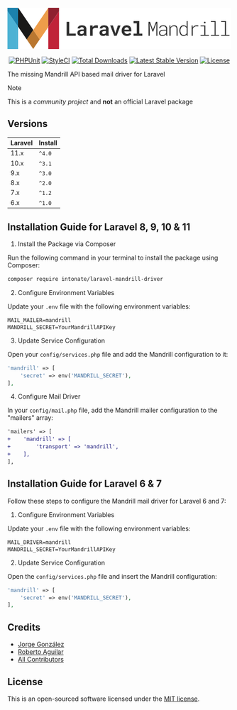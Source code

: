 <p align="center"><img src="/logo.svg" title="Laravel Mandrill Driver" alt="Logo Laravel Mandrill Driver"></p>

<p align="center">
  <a href="https://github.com/intonate/laravel-mandrill-driver/actions/workflows/phpunit.yml?query=workflow:PHPUnit"><img src="https://github.com/intonate/laravel-mandrill-driver/workflows/PHPUnit/badge.svg" alt="PHPUnit" /></a>
  <a href="https://styleci.io/repos/209204562"><img src="https://github.styleci.io/repos/209204562/shield?style=flat" alt="StyleCI" /></a>
  <a href="https://packagist.org/packages/intonate/laravel-mandrill-driver"><img src="https://img.shields.io/packagist/dt/intonate/laravel-mandrill-driver.svg" alt="Total Downloads" /></a>
  <a href="https://packagist.org/packages/intonate/laravel-mandrill-driver"><img src="https://img.shields.io/packagist/v/intonate/laravel-mandrill-driver.svg?label=stable" alt="Latest Stable Version" /></a>
  <a href="https://packagist.org/packages/intonate/laravel-mandrill-driver"><img src="https://img.shields.io/packagist/l/intonate/laravel-mandrill-driver.svg" alt="License" /></a>
</p>

The missing Mandrill API based mail driver for Laravel

> [!NOTE]
> This is a *community project* and **not** an official Laravel package

## Versions

Laravel  | Install
-------- | ------
 11.x    | `^4.0`
 10.x    | `^3.1`
 9.x     | `^3.0`
 8.x     | `^2.0`
 7.x     | `^1.2`
 6.x     | `^1.0`

## Installation Guide for Laravel 8, 9, 10 & 11

1. Install the Package via Composer

Run the following command in your terminal to install the package using Composer:
```sh
composer require intonate/laravel-mandrill-driver
```

2. Configure Environment Variables

Update your `.env` file with the following environment variables:
```dotenv
MAIL_MAILER=mandrill
MANDRILL_SECRET=YourMandrillAPIKey
```

3. Update Service Configuration

Open your `config/services.php` file and add the Mandrill configuration to it:
```php
'mandrill' => [
    'secret' => env('MANDRILL_SECRET'),
],
```

4. Configure Mail Driver

In your `config/mail.php` file, add the Mandrill mailer configuration to the "mailers" array:
```diff
'mailers' => [
+    'mandrill' => [
+        'transport' => 'mandrill',
+    ],
],
```

## Installation Guide for Laravel 6 & 7

Follow these steps to configure the Mandrill mail driver for Laravel 6 and 7:

1. Configure Environment Variables

Update your `.env` file with the following environment variables:
```dotenv
MAIL_DRIVER=mandrill
MANDRILL_SECRET=YourMandrillAPIKey
```

2. Update Service Configuration

Open the `config/services.php` file and insert the Mandrill configuration:
```php
'mandrill' => [
    'secret' => env('MANDRILL_SECRET'),
],
```

## Credits

- [Jorge González](https://github.com/scrubmx)
- [Roberto Aguilar](https://github.com/roberto-aguilar)
- [All Contributors](../../contributors)

## License

This is an open-sourced software licensed under the [MIT license](LICENSE).
